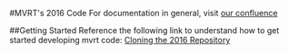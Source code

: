 #MVRT's 2016 Code
For documentation in general, visit [our confluence](http://docs.mvrt.com)

##Getting Started
Reference the following link to understand how to get started developing mvrt code: [Cloning the 2016 Repository](http://docs.mvrt.com/display/xix/Cloning+the+2016+Robot+Code)
